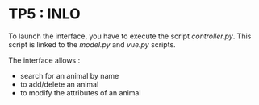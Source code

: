 # TP5 : INLO

To launch the interface, you have to execute the script _controller.py_. 
This script is linked to the _model.py_ and _vue.py_ scripts.

The interface allows :
- search for an animal by name
- to add/delete an animal
- to modify the attributes of an animal 
